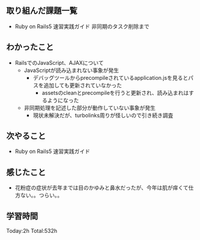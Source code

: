 ## 取り組んだ課題一覧
- Ruby on Rails5 速習実践ガイド 非同期のタスク削除まで
  
## わかったこと
- RailsでのJavaScript、AJAXについて
  - JavaScriptが読み込まれない事象が発生
    - デバッグツールからprecompileされているapplication.jsを見るとパスを追加しても更新されていなかった
      - assetsのcleanとprecompileを行うと更新され、読み込まれはするようになった
  - 非同期処理を記述した部分が動作していない事象が発生
    - 現状未解決だが、turbolinks周りが怪しいので引き続き調査

## 次やること
- Ruby on Rails5 速習実践ガイド
  
## 感じたこと
- 花粉症の症状が去年までは目のかゆみと鼻水だったが、今年は肌が痒くて仕方ない。。つらい。。

## 学習時間
Today:2h
Total:532h

